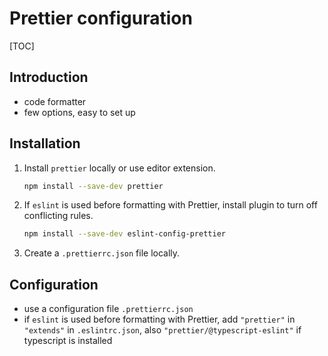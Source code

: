 # Prettier configuration

[TOC]



## Introduction

- code formatter
- few options, easy to set up



## Installation

1. Install `prettier` locally or use editor extension.

    ```bash
    npm install --save-dev prettier
    ```

1. If `eslint` is used before formatting with Prettier, install plugin to turn off conflicting rules.

    ```bash
    npm install --save-dev eslint-config-prettier
    ```

1. Create a `.prettierrc.json` file locally.



## Configuration

- use a configuration file `.prettierrc.json`
- if `eslint` is used before formatting with Prettier, add `"prettier"` in `"extends"` in `.eslintrc.json`, also `"prettier/@typescript-eslint"` if typescript is installed

<!-- ToDo: Markdown 3 spaces between second level header -->